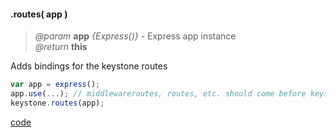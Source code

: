 #### .routes( app )
> *@param* **app** _{Express()}_  - Express app instance  
> _@return_ **this** 

Adds bindings for the keystone routes

```javascript
var app = express();
app.use(...); // middlewareroutes, routes, etc. should come before keystone is mounted / started
keystone.routes(app);
```
<div class="code-header addGitHubLink" data-file="lib/core/routes.js"> <a href="#" class="loadCode"> code</a> </div><pre class=" language-javascript hideCode api"></pre> 
